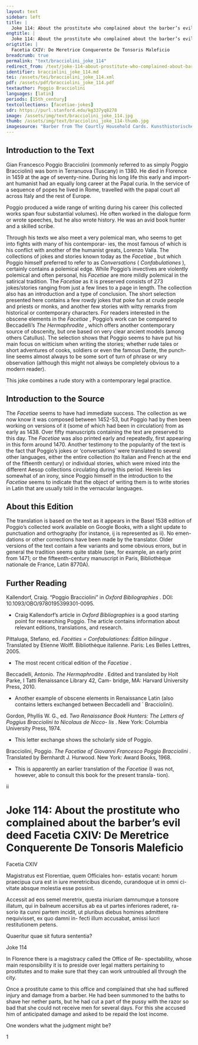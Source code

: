 ```yaml
---
layout: text
sidebar: left
title: |
  Joke 114: About the prostitute who complained about the barber’s evil deed | Facetia CXIV: De Meretrice Conquerente De Tonsoris Maleficio
engtitle: |
  Joke 114: About the prostitute who complained about the barber’s evil deed
origtitle: |
  Facetia CXIV: De Meretrice Conquerente De Tonsoris Maleficio
breadcrumb: true
permalink: "text/bracciolini_joke_114"
redirect_from: /text/joke-114-about-prostitute-who-complained-about-barber%E2%80%99s-evil-deed
identifier: bracciolini_joke_114.md
tei: /assets/tei/bracciolini_joke_114.xml
pdf: /assets/pdf/bracciolini_joke_114.pdf
textauthor: Poggio Bracciolini
languages: [latin]
periods: [15th_century]
textcollections: [facetiae-jokes]
sdr: https://purl.stanford.edu/kg337yq8278
image: /assets/img/text/bracciolini_joke_114.jpg
thumb: /assets/img/text/bracciolini_joke_114-thumb.jpg
imagesource: "Barber from The Courtly Household Cards. Kunsthistorisches Museum Wien, Kunstkammer (KK 5088) [Public Domain]"
---
```

<h2>Introduction to the Text</h2>
<p>Gian Francesco Poggio Bracciolini (commonly referred to as simply Poggio Bracciolini) was born in Terranuova (Tuscany) in 1380. He died in Florence in 1459 at the age of seventy-nine. During his long life this early and import- ant humanist had an equally long career at the Papal curia. In the service of a sequence of popes he lived in Rome, travelled with the papal court all across Italy and the rest of Europe.</p>

<p>Poggio produced a wide range of writing during his career (his collected works span four substantial volumes). He often worked in the dialogue form or wrote speeches, but he also wrote history. He was an avid book hunter and a skilled scribe.</p>

<p>Through his texts we also meet a very polemical man, who seems to get into fights with many of his contemporar- ies, the most famous of which is his conflict with another of the humanist greats, Lorenzo Valla. The collections of jokes and stories known today as the <i> Facetiae</i> , but which Poggio himself preferred to refer to as <i> Conversations </i> (<i> Confabulationes</i> ), certainly contains a polemical edge. While Poggio’s invectives are violently polemical and often personal, his <i> Facetiae </i> are more mildly polemical in the satirical tradition. The <i> Facetiae </i> as it is preserved consists of 273 jokes/stories ranging from just a few lines to a page in length. The collection also has an introduction and a type of conclusion. The short selection presented here contains a few rowdy jokes that poke fun at crude people and priests or monks, and another few stories with witty remarks from historical or contemporary characters. For readers interested in the obscene elements in the <i> Facetiae</i> , Poggio’s work can be compared to Beccadelli’s <i> The Hermaphrodite</i> , which offers another contemporary source of obscenity, but one based on very clear ancient models (among others Catullus). The selection shows that Poggio seems to have put his main focus on witticism when writing the stories; whether rude tales or short adventures of cooks, soldiers or even the famous Dante, the punch- line seems almost always to be some sort of turn of phrase or wry observation (although this might not always be completely obvious to a modern reader).</p>

<p>This joke combines a rude story with a contemporary legal practice.</p>

<h2>Introduction to the Source</h2>
<p>The <i> Facetiae </i> seems to have had immediate success. The collection as we now know it was composed between 1452-53, but Poggio had by then been working on versions of it (some of which had been in circulation) from as early as 1438. Over fifty manuscripts containing the text are preserved to this day. The <i> Facetiae </i> was also printed early and repeatedly, first appearing in this form around 1470. Another testimony to the popularity of the text is the fact that Poggio’s jokes or ‘conversations’ were translated to several other languages, either the entire collection (to Italian and French at the end of the fifteenth century) or individual stories, which were mixed into the different Aesop collections circulating during this period. Herein lies somewhat of an irony, since Poggio himself in the introduction to the <i> Facetiae </i> seems to indicate that the object of writing them is to write stories in Latin that are usually told in the vernacular languages.</p>

<h2>About this Edition</h2>
<p>The translation is based on the text as it appears in the Basel 1538 edition of Poggio’s collected work available on Google Books, with a slight update to punctuation and orthography (for instance, ij is represented as ii). No emen- dations or other corrections have been made by the translator. Older versions of the text contain a few variants and some obvious errors, but in general the tradition seems quite stable (see, for example, an early print from 1471; or the fifteenth-century manuscript in Paris, Bibliothèque nationale de France, Latin 8770A).</p>

<h2>Further Reading</h2>




<p>Kallendorf, Craig. “Poggio Bracciolini” in <i> Oxford Bibliographies</i> . DOI: 10.1093/OBO/9780195399301-0095.</p>
<ul>
<li>Craig Kallendorf’s article in <em>Oxford Bibliographies</em> is a good starting point for researching Poggio. The article contains information about relevant editions, translations, and research.</li>
</ul>
<p>Pittaluga, Stefano, ed. <i> Facéties = Confabulationes: Édition bilingue</i> . Translated by Etienne Wolff. Bibliothèque italienne. Paris: Les Belles Lettres, 2005.</p>
<ul>
<li>The most recent critical edition of the <em>Facetiae</em> .</li>
</ul>
<p>Beccadelli, Antonio. <i> The Hermaphrodite</i> . Edited and translated by Holt Parke, I Tatti Renaissance Library 42, Cam- bridge, MA: Harvard University Press, 2010.</p>
<ul>
<li>Another example of obscene elements in Renaissance Latin (also contains letters exchanged between Beccadelli and ` Bracciolini).</li>
</ul>
<p>Gordon, Phyllis W. G., ed. <i> Two Renaissance Book Hunters: The Letters of Poggius Bracciolini to Nicolaus de Nicco- lis</i> . New York: Columbia University Press, 1974.</p>
<ul>
<li>This letter exchange shows the scholarly side of Poggio.</li>
</ul>
<p>Bracciolini, Poggio. <i> The Facetiae of Giovanni Francesco Poggio Bracciolini</i> . Translated by Bernhardt J. Hurwood. New York: Award Books, 1968.</p>
<ul>
<li>This is apparently an earlier translation of the <em>Facetiae</em> (I was not, however, able to consult this book for the present transla- tion).</li>

</ul>
<p>ii</p>
<h1>Joke 114: About the prostitute who complained about the barber’s evil deed Facetia CXIV: De Meretrice Conquerente De Tonsoris Maleficio</h1>

<p>Facetia CXIV</p>

<p>Magistratus est Florentiae, quem Officiales hon- estatis vocant: horum praecipua cura est in iure meretricibus dicendo, curandoque ut in omni ci- vitate absque molestia esse possint.</p>

<p>Accessit ad eos semel meretrix, questa iniuriam damnumque a tonsore illatum, qui in balneum accersitus ab ea ut partes inferiores raderet, ra- sorio ita cunni partem incidit, ut pluribus diebus homines admittere nequivisset, ex quo damni in- fecti illum accusabat, amissi lucri restitutionem petens.</p>

<p>Quaeritur quae sit futura sententia?</p>
<p>Joke 114</p>

<p>In Florence there is a magistracy called the Office of Re- spectability, whose main responsibility it is to preside over legal matters pertaining to prostitutes and to make sure that they can work untroubled all through the city.</p>

<p>Once a prostitute came to this office and complained that she had suffered injury and damage from a barber. He had been summoned to the baths to shave her nether parts, but he had cut a part of the pussy with the razor so bad that she could not receive men for several days. For this she accused him of anticipated damage and asked to be repaid the lost income.</p>

<p>One wonders what the judgment might be?</p>

<p>1</p>
